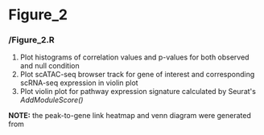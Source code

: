 # Figure_2
### /Figure_2.R
1. Plot histograms of correlation values and p-values for both observed and null condition
2. Plot scATAC-seq browser track for gene of interest and corresponding scRNA-seq expression in violin plot
3. Plot violin plot for pathway expression signature calculated by Seurat's *AddModuleScore()*

**NOTE:** the peak-to-gene link heatmap and venn diagram were generated from 
